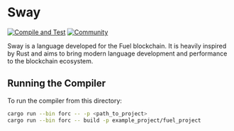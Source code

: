 # Sway

[![Compile and Test](https://github.com/FuelLabs/sway/actions/workflows/cargo_test.yml/badge.svg)](https://github.com/FuelLabs/sway/actions/workflows/cargo_test.yml)
[![Community](https://img.shields.io/badge/chat%20on-discord-orange?&logo=discord&logoColor=ffffff&color=7389D8&labelColor=6A7EC2)](https://discord.gg/xfpK4Pe)

Sway is a language developed for the Fuel blockchain. It is heavily inspired by Rust and aims to bring modern language development and performance to the blockchain ecosystem.

## Running the Compiler

To run the compiler from this directory:

```sh
cargo run --bin forc -- -p <path_to_project>
cargo run --bin forc -- build -p example_project/fuel_project
```
